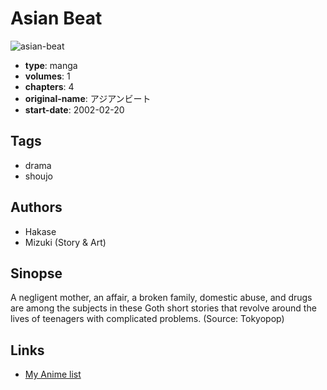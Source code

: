 # Asian Beat

![asian-beat](https://cdn.myanimelist.net/images/manga/1/5444.jpg)

-   **type**: manga
-   **volumes**: 1
-   **chapters**: 4
-   **original-name**: アジアンビート
-   **start-date**: 2002-02-20

## Tags

-   drama
-   shoujo

## Authors

-   Hakase
-   Mizuki (Story & Art)

## Sinopse

A negligent mother, an affair, a broken family, domestic abuse, and drugs are among the subjects in these Goth short stories that revolve around the lives of teenagers with complicated problems. (Source: Tokyopop)

## Links

-   [My Anime list](https://myanimelist.net/manga/1188/Asian_Beat)
